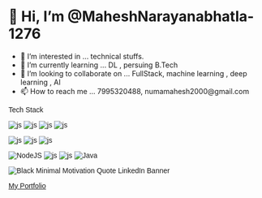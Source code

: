 <link rel="preconnect" href="https://fonts.googleapis.com">
<link rel="preconnect" href="https://fonts.gstatic.com" crossorigin>
<link href="https://fonts.googleapis.com/css2?family=Montserrat&display=swap" rel="stylesheet">
<style>
  p{
    font-family: 'Montserrat', sans-serif;
  }
</style>
<h1>👋 Hi, I’m @MaheshNarayanabhatla-1276</h1>
<ul>
<li>👀 I’m interested in ... technical stuffs.</li>
<li>🌱 I’m currently learning ... DL , persuing B.Tech</li>
<li>💞️ I’m looking to collaborate on ...   FullStack, machine learning , deep learning , AI </li>
<li>📫 How to reach me ...    7995320488, numamahesh2000@gmail.com</li>
</ul>

Tech Stack
<br/>
<!--- javascript --->
![js](https://img.shields.io/badge/javascript-grey?style=for-the-badge&logo=javascript) ![js](https://img.shields.io/badge/python-grey?style=for-the-badge&logo=python) ![js](https://img.shields.io/badge/django-grey?style=for-the-badge&logo=django) ![js](https://img.shields.io/badge/react-grey?style=for-the-badge&logo=react) 
<!--- mysql --->
![js](https://img.shields.io/badge/mysql-grey?style=for-the-badge&logo=mysql) ![js](https://img.shields.io/badge/sklearn-grey?style=for-the-badge&logo=scikit-learn) ![js](https://img.shields.io/badge/tensorflow-grey?style=for-the-badge&logo=tensorflow)
<!--- node --->
![NodeJS](https://img.shields.io/badge/node.js-6DA55F?style=for-the-badge&logo=node.js&logoColor=white) ![js](https://img.shields.io/badge/c-grey?style=for-the-badge&logo=c) ![js](https://img.shields.io/badge/c++-grey?style=for-the-badge&logo=cplusplus) ![Java](https://img.shields.io/badge/java-%23ED8B00.svg?style=for-the-badge&logo=openjdk&logoColor=white)


![Black Minimal Motivation Quote LinkedIn Banner](https://github.com/MaheshNarayanabhatla-1276/MaheshNarayanabhatla-1276/assets/66712941/41bc1570-c66d-4f3e-9116-a22eb4745796)

<a href="https://maheshnarayanabhatla.42web.io">  My Portfolio</a> 



<!---
MaheshNarayanabhatla-1276/MaheshNarayanabhatla-1276 is a ✨ special ✨ repository because its `README.md` (this file) appears on your GitHub profile.
You can click the Preview link to take a look at your changes.
--->
